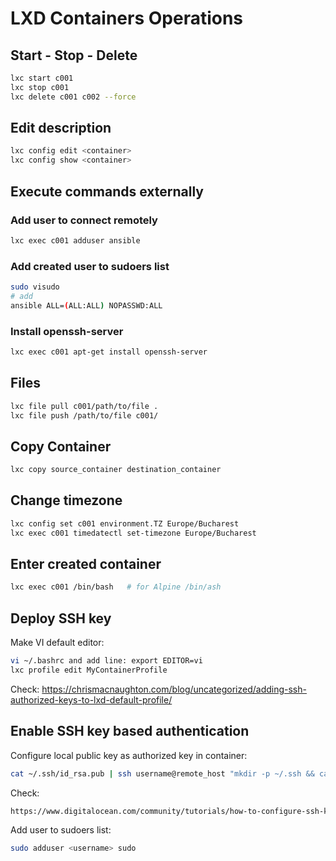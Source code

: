 # LXD Containers Operations

## Start - Stop - Delete
```bash
lxc start c001
lxc stop c001
lxc delete c001 c002 --force
```

## Edit description
```bash
lxc config edit <container>
lxc config show <container>
```

## Execute commands externally

### Add user to connect remotely
```bash
lxc exec c001 adduser ansible
```

### Add created user to sudoers list
```bash
sudo visudo
# add 
ansible ALL=(ALL:ALL) NOPASSWD:ALL
```

### Install openssh-server
```bash
lxc exec c001 apt-get install openssh-server
```

## Files
```bash
lxc file pull c001/path/to/file .
lxc file push /path/to/file c001/
```

## Copy Container
```bash
lxc copy source_container destination_container
```

## Change timezone
```bash
lxc config set c001 environment.TZ Europe/Bucharest
lxc exec c001 timedatectl set-timezone Europe/Bucharest
```

## Enter created container
```bash
lxc exec c001 /bin/bash   # for Alpine /bin/ash
```

## Deploy SSH key
Make VI default editor:
```bash
vi ~/.bashrc and add line: export EDITOR=vi
lxc profile edit MyContainerProfile
```
Check: https://chrismacnaughton.com/blog/uncategorized/adding-ssh-authorized-keys-to-lxd-default-profile/

## Enable SSH key based authentication
Configure local public key as authorized key in container:
```bash
cat ~/.ssh/id_rsa.pub | ssh username@remote_host "mkdir -p ~/.ssh && cat >> ~/.ssh/authorized_keys"
```
Check: 
```html
https://www.digitalocean.com/community/tutorials/how-to-configure-ssh-key-based-authentication-on-a-linux-server
```

Add user to sudoers list:
```bash
sudo adduser <username> sudo
```